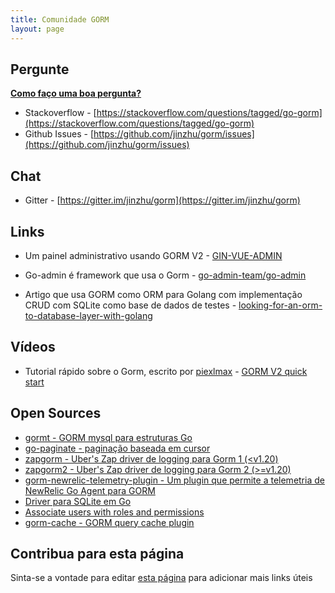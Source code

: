 ```yaml
---
title: Comunidade GORM
layout: page
---
```


## Pergunte

**[Como faço uma boa pergunta?](https://stackoverflow.com/help/how-to-ask)**

* Stackoverflow - [https://stackoverflow.com/questions/tagged/go-gorm](https://stackoverflow.com/questions/tagged/go-gorm)
* Github Issues - [https://github.com/jinzhu/gorm/issues](https://github.com/jinzhu/gorm/issues)

## Chat

* Gitter - [https://gitter.im/jinzhu/gorm](https://gitter.im/jinzhu/gorm)

## Links

* Um painel administrativo usando GORM V2 - [GIN-VUE-ADMIN](https://github.com/flipped-aurora/gin-vue-admin)

* Go-admin é framework que usa o Gorm - [go-admin-team/go-admin](https://github.com/go-admin-team/go-admin)

* Artigo que usa GORM como ORM para Golang com implementação CRUD com SQLite como base de dados de testes - [looking-for-an-orm-to-database-layer-with-golang](https://medium.com/@rafaelholanda90/continuing-looking-for-an-orm-to-database-layer-with-golang-7fee0316a989)

## Vídeos

* Tutorial rápido sobre o Gorm, escrito por [piexlmax](https://github.com/piexlmax) - [GORM V2 quick start](https://www.bilibili.com/video/BV1E64y1472a#reply5032293079)

## Open Sources

* [gormt - GORM mysql para estruturas Go](https://github.com/xxjwxc/gormt)
* [go-paginate - paginação baseada em cursor](https://github.com/raphaelvigee/go-paginate)
* [zapgorm - Uber's Zap driver de logging para Gorm 1 (<v1.20)](https://github.com/moul/zapgorm)
* [zapgorm2 - Uber's Zap driver de logging para Gorm 2 (>=v1.20)](https://github.com/moul/zapgorm2)
* [gorm-newrelic-telemetry-plugin - Um plugin que permite a telemetria de NewRelic Go Agent para GORM](https://github.com/rafaelhl/gorm-newrelic-telemetry-plugin)
* [Driver para SQLite em Go](https://github.com/glebarez/sqlite)
* [Associate users with roles and permissions](https://github.com/Permify/permify-gorm)
* [gorm-cache - GORM query cache plugin](https://github.com/liyuan1125/gorm-cache)

## <span id="contribute">Contribua para esta página</span>

Sinta-se a vontade para editar [esta página](https://github.com/go-gorm/gorm.io/edit/master/pages/community.md) para adicionar mais links úteis
